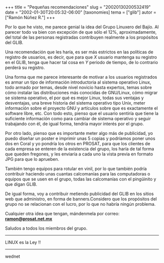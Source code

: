 +++
title = "Pequeñas recomendaciones"
slug = "20020130200532419"
date = "2002-01-30T20:05:32-06:00"
[taxonomies]
tema = ["glib"]
autor = ["Ramón Núñez R."]
+++

Por lo que he visto, me parece genial la idea del Grupo Linuxero del
Bajío. Al parecer todo va bien con excepción de que sólo el 12%,
aproximadamente, del total de las personas registradas contribuyen
realmente a los propósitos del GLIB.

<!-- more -->
Una recomendación que les haría, es ser más estrictos en las políticas
de registro de usuarios, es decir, que para que *X* usuario mantenga su
registro en el GLIB, tenga que hacer tal cosa en *Y* periodo de tiempo,
de lo contrario perderá su registro.

Una forma que me parece interesante de motivar a los usuarios
registrados es armar un tipo de información introductoria al sistema
operativo Linux, todo armado por temas, desde nivel novicio hasta
expertos, temas sobre cómo instalar las distribuciones más conocidas de
GNU/Linux, cómo migrar se sistema operativo, el por qué es mejor Linux,
todas sus ventajas y desventajas, una breve historia del sistema
operativo tipo Unix, meter información sobre el proyecto GNU y artículos
sobre que es exactamente el software libre, etc. Con todo esto, pienso
que el usuario sentiría que tiene la suficiente información como para
cambiar de sistema operativo y seguir trabajando con él, de igual forma,
tendría mayor interés por el grupo.

Por otro lado, pienso que es importante meter algo más de publicidad, yo
puedo diseñar un poster e imprimir unas 5 copias y podríamos poner unos
dos en Coral y yo pondría los otros en PROSAT, para que los clientes de
cada empresa se enteren de la existencia del grupo, los haría de tal
forma que queden fregones, y les enviaría a cada uno la vista previa en
formato JPG para que lo aprueben.

También tengo equipos para rotular en vinil, por lo que también podría
contribuir haciendo unas cuantas calcomanías para las computadoras o
equipos que se usen en el grupo, todas las calcomanías con el pingüinito
y que digan GLIB.

De igual forma, voy a contribuir metiendo publicidad del GLIB en los
sitios web que administro, en forma de banners.Considero que los
propósitos del grupo no se relacionan con el lucro, por lo que no habría
ningún problema.

Cualquier otra idea que tengan, mándenmela por correo:
**ramon@prosat.net.mx**

Saludos a todos los miembros del grupo.

------------------------------------------------------------------------

LINUX es la Ley !!

------------------------------------------------------------------------

wednet
